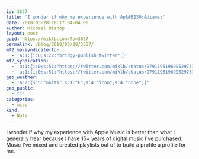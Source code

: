```yaml
---
id: 3657
title: 'I wonder if why my experience with Ap&#8230;&diams;'
date: 2018-03-28T18:17:04-04:00
author: Michael Bishop
layout: post
guid: https://miklb.com/?p=3657
permalink: /blog/2018/03/28/3657/
mf2_mp-syndicate-to:
  - 'a:1:{i:0;s:22:"bridgy-publish_twitter";}'
mf2_syndication:
  - 'a:1:{i:0;s:51:"https://twitter.com/miklb/status/979119519699529733";}'
  - 'a:1:{i:0;s:51:"https://twitter.com/miklb/status/979119519699529733";}'
geo_weather:
  - 'a:2:{s:5:"units";s:1:"F";s:4:"icon";s:4:"none";}'
geo_public:
  - "1"
categories:
  - misc
kind:
  - Note
---
```

I wonder if why my experience with Apple Music is better than what I generally hear because I have 15+ years of digital music I've purchased. Music I've mixed and created playlists out of to build a profile a profile for me.